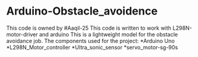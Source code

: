 # Arduino-Obstacle_avoidence
This code is owned by #Aaqil-25
This code is written  to work with L298N-motor-driver  and arduino
This is a lightweight model for the obstacle avoidance job.
The components used for the project:
*Arduino Uno
*L298N_Motor_controller
*Ultra_sonic_sensor
*servo_motor-sg-90s

